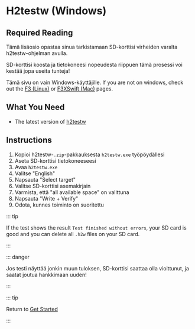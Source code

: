 # H2testw (Windows)

## Required Reading

Tämä lisäosio opastaa sinua tarkistamaan SD-korttisi virheiden varalta h2testw-ohjelman avulla.

SD-korttisi koosta ja tietokoneesi nopeudesta riippuen tämä prosessi voi kestää jopa useita tunteja!

Tämä sivu on vain Windows-käyttäjille. If you are not on windows, check out the [F3 (Linux)](f3-\(linux\)) or [F3XSwift (Mac)](f3xswift-\(mac\)) pages.

## What You Need

- The latest version of [h2testw](https://www.heise.de/ct/Redaktion/bo/downloads/h2testw_1.4.zip)

## Instructions

1. Kopioi h2testw-`.zip`-pakkauksesta `h2testw.exe` työpöydällesi
2. Aseta SD-korttisi tietokoneeseesi
3. Avaa `h2testw.exe`
4. Valitse "English"
5. Napsauta "Select target"
6. Valitse SD-korttisi asemakirjain
7. Varmista, että "all available space" on valittuna
8. Napsauta "Write + Verify"
9. Odota, kunnes toiminto on suoritettu

::: tip

If the test shows the result `Test finished without errors`, your SD card is good and you can delete all `.h2w` files on your SD card.

:::

::: danger

Jos testi näyttää jonkin muun tuloksen, SD-korttisi saattaa olla vioittunut, ja saatat joutua hankkimaan uuden!

:::

::: tip

Return to [Get Started](get-started)

:::
